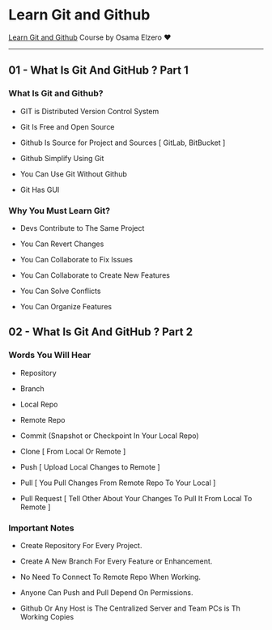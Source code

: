 # Learn Git and Github

[Learn Git and Github](https://youtube.com/playlist?list=PLDoPjvoNmBAw4eOj58MZPakHjaO3frVMF) Course by Osama Elzero ❤

---

## 01 - What Is Git And GitHub ? Part 1

### What Is Git and Github?

- GIT is Distributed Version Control System

- Git Is Free and Open Source

- Github Is Source for Project and Sources [ GitLab, BitBucket ]

- Github Simplify Using Git

- You Can Use Git Without Github

- Git Has GUI

### Why You Must Learn Git?

- Devs Contribute to The Same Project

- You Can Revert Changes

- You Can Collaborate to Fix Issues

- You Can Collaborate to Create New Features

- You Can Solve Conflicts

- You Can Organize Features

## 02 - What Is Git And GitHub ? Part 2

### Words You Will Hear

- Repository

- Branch

- Local Repo

- Remote Repo

- Commit (Snapshot or Checkpoint In Your Local Repo)

- Clone [ From Local Or Remote ]

- Push [ Upload Local Changes to Remote ]

- Pull [ You Pull Changes From Remote Repo To Your Local ]

- Pull Request [ Tell Other About Your Changes To Pull It From Local To Remote ]

### Important Notes

- Create Repository For Every Project.

- Create A New Branch For Every Feature or Enhancement.

- No Need To Connect To Remote Repo When Working.

- Anyone Can Push and Pull Depend On Permissions.

- Github Or Any Host is The Centralized Server and Team PCs is Th Working Copies